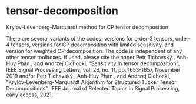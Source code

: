 # tensor-decomposition
Krylov-Levenberg-Marquardt method for CP tensor decomposition

There are several variants of the codes: versions for order-3 tensors, order-4 tensors, versions for CP decomposition with limited sensitivity, and version for weighted CP decomposition. The code is independent of any other tensor toolboxes. If used, please cite the paper
Petr Tichavský , Anh-Huy Phan , and Andrzej Cichocki, "Sensitivity in tensor decomposition", IEEE Signal Processing Letters, vol. 26, no. 11, pp. 1653-1657, November 2019 and/or
Petr Tichavský , Anh-Huy Phan , and Andrzej Cichocki, "Krylov-Levenberg-Marquardt Algorithm for Structured Tucker Tensor Decompositions", IEEE Journal of Selected Topics in Signal Processing, early access, 2021.
